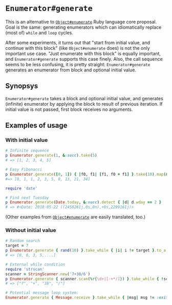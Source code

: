 # `Enumerator#generate`

This is an alternative to [`Object#enumerate`](https://github.com/zverok/object_enumerate) Ruby language core proposal. Goal is the same: generating enumerators which can idiomatically replace (most of) `while` and `loop` cycles.

After some experiments, it turns out that "start from initial value, and continue with this block" (like `Object#enumerate` does) is not the only important use case. "Just enumerate with this block" is equally important, and `Enumerator#generate` supports this case finely. Also, the call sequence seems to be less confusing, it is pretty straight: `Enumerator#generate` generates an enumerator from block and optional initial value.

## Synopsys

`Enumerator#generate` takes a block and optional initial value, and generates (infinite) enumerator by applying the block to result of previous iteration. If initial value is not passed, first block receives no arguments.

## Examples of usage

### With initial value

```ruby
# Infinite sequence
p Enumerator.generate(1, &:succ).take(5)
# => [1, 2, 3, 4, 5]

# Easy Fibonacci
p Enumerator.generate([0, 1]) { |f0, f1| [f1, f0 + f1] }.take(10).map(&:first)
#=> [0, 1, 1, 2, 3, 5, 8, 13, 21, 34]

require 'date'

# Find next Tuesday
p Enumerator.generate(Date.today, &:succ).detect { |d| d.wday == 2 }
# => #<Date: 2018-05-22 ((2458261j,0s,0n),+0s,2299161j)>
```
(Other examples from [`Object#enumerate`](https://github.com/zverok/object_enumerate) are easily translated, too.)

### Without initial value

```ruby
# Random search
target = 7
p Enumerator.generate { rand(10) }.take_while { |i| i != target }.to_a
# => [0, 6, 3, 5,....]

# External while condition
require 'strscan'
scanner = StringScanner.new('7+38/6')
p Enumerator.generate { scanner.scan(%r{\d+|[-+*/]}) }.take_while { !scanner.eos? }.to_a
# => ["7", "+", "38", "/"]

# Potential message loop system:
Enumerator.generate { Message.receive }.take_while { |msg| msg != :exit }
```